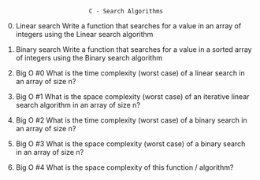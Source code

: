 							C - Search Algorithms

0. Linear search
	Write a function that searches for a value in an array of integers using the Linear search algorithm

1. Binary search
	Write a function that searches for a value in a sorted array of integers using the Binary search algorithm

2. Big O #0
	What is the time complexity (worst case) of a linear search in an array of size n?

3. Big O #1
	What is the space complexity (worst case) of an iterative linear search algorithm in an array of size n?

4. Big O #2
	What is the time complexity (worst case) of a binary search in an array of size n?

5. Big O #3
	What is the space complexity (worst case) of a binary search in an array of size n?

6. Big O #4
	What is the space complexity of this function / algorithm?

